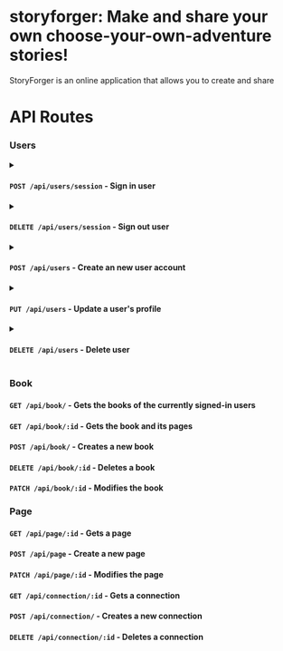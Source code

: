 # storyforger: Make and share your own choose-your-own-adventure stories!

StoryForger is an online application that allows you to create and share 

# API Routes

### Users

<details>
<summary>

#### `POST /api/users/session` - Sign in user
</summary>

**Body**

- `username` _{string}_ - The user's username
- `password` _{string}_ - The user's password

**Returns**

- A success message
- An object with user's details (without password)

**Throws**

- `403` if the user is already logged in
- `400` if username or password is not in correct format format or missing in the req
- `401` if the user login credentials are invalid
</details>

<details>
<summary>

#### `DELETE /api/users/session` - Sign out user

</summary>

**Returns**

- A success message

**Throws**

- `403` if user is not logged in
</details>

<details>
<summary>

#### `POST /api/users` - Create an new user account
</summary>

**Body**

- `username` _{string}_ - The user's username
- `password` _{string}_ - The user's password

**Returns**

- A success message
- An object with the created user's details (without password)

**Throws**

- `403` if there is a user already logged in
- `400` if username or password is in the wrong format
- `409` if username is already in use
</details>

<details>
<summary>

#### `PUT /api/users` - Update a user's profile
</summary>

**Body** _(no need to add fields that are not being changed)_

- `username` _{string}_ - The user's username
- `password` _{string}_ - The user's password

**Returns**

- A success message
- An object with the update user details (without password)

**Throws**

- `403` if the user is not logged in
- `400` if username or password is in the wrong format
- `409` if the username is already in use
</details>

<details>
<summary>

#### `DELETE /api/users` - Delete user
</summary>

**Returns**

- A success message

**Throws**

- `403` if the user is not logged in
</details>

### Book

#### `GET /api/book/` - Gets the books of the currently signed-in users

#### `GET /api/book/:id` - Gets the book and its pages
#### `POST /api/book/` - Creates a new book

#### `DELETE /api/book/:id` - Deletes a book

#### `PATCH /api/book/:id` - Modifies the book

### Page

#### `GET /api/page/:id` - Gets a page

#### `POST /api/page` - Create a new page

#### `PATCH /api/page/:id` - Modifies the page

#### `GET /api/connection/:id` - Gets a connection

#### `POST /api/connection/` - Creates a new connection

#### `DELETE /api/connection/:id` - Deletes a connection